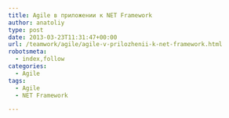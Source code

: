 ```yaml
---
title: Agile в приложении к NET Framework
author: anatoliy
type: post
date: 2013-03-23T11:31:47+00:00
url: /teamwork/agile/agile-v-prilozhenii-k-net-framework.html
robotsmeta:
  - index,follow
categories:
  - Agile
tags:
  - Agile
  - NET Framework

---
```

